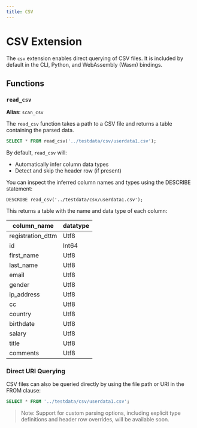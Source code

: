 ```yaml
---
title: CSV
---
```


# CSV Extension

The `csv` extension enables direct querying of CSV files. It is included by
default in the CLI, Python, and WebAssembly (Wasm) bindings.

## Functions

### `read_csv`

**Alias**: `scan_csv`

The `read_csv` function takes a path to a CSV file and returns a table
containing the parsed data.

```sql
SELECT * FROM read_csv('../testdata/csv/userdata1.csv');
```

By default, `read_csv` will:

- Automatically infer column data types
- Detect and skip the header row (if present)

You can inspect the inferred column names and types using the DESCRIBE
statement:

```
DESCRIBE read_csv('../testdata/csv/userdata1.csv');
```

This returns a table with the name and data type of each column:

| column_name       | datatype |
|-------------------|----------|
| registration_dttm | Utf8     |
| id                | Int64    |
| first_name        | Utf8     |
| last_name         | Utf8     |
| email             | Utf8     |
| gender            | Utf8     |
| ip_address        | Utf8     |
| cc                | Utf8     |
| country           | Utf8     |
| birthdate         | Utf8     |
| salary            | Utf8     |
| title             | Utf8     |
| comments          | Utf8     |

### Direct URI Querying

CSV files can also be queried directly by using the file path or URI in the FROM clause:

```sql
SELECT * FROM '../testdata/csv/userdata1.csv';
```

> Note: Support for custom parsing options, including explicit type definitions
> and header row overrides, will be available soon.
